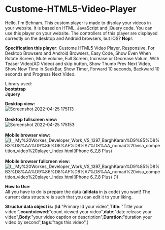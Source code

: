 # Custome-HTML5-Video-Player
Hello. I'm Behnam. This custom player is made to display your videos in your website. It is based on HTML, JavaScript and jQuery code. You can use this player on your website. The controllers of this player are displayed correctly on the desktop and Android browsers, but iOS? **Nop**!.

**Specification this player:**
Custome HTML5 Video Player, Responsive, For Desktop Browsers and Android Browsers, Easy Code, Show Even When Rotate Screen, Mute volume, Full Screen, Increase or Decrease Volum, With Teaser Video(AD Video) and skip button, Show Thumb Prev Next Video, Show Now Time In SeekBar, Show Timer, Forward 10 seconds, Backward 10 seconds and Progress Next Video.

Library used:<br/>
**bootstrap**<br/>
**Jquery**

**Desktop view:**<br/>
![Screenshot 2022-04-25 175113](https://user-images.githubusercontent.com/71831664/165097839-89f1996d-9136-4bf9-9ddf-7f0faee31a91.png)
<br/><br/>
**Desktop fullscreen view:**<br/>
![Screenshot 2022-04-25 175153](https://user-images.githubusercontent.com/71831664/165097978-572eb4c6-86c8-4dc4-bd70-d75d5433401f.png)
<br/><br/>
**Mobile browser view:**<br/>
![_I__My%20Workes_Developer_Work_VS_1397_BarghKaran_%D9%85%D8%B3%D8%AA%D9%86%D8%AF%D8%A7%D8%AA_nomad%20visa_competition_video%20player_Index html(iPhone 6_7_8 Plus)](https://user-images.githubusercontent.com/71831664/165099055-d104b1b8-6a19-40e0-9f2d-8d20668feda0.png)
<br/><br/>
**Mobile browser fullcreen view:**<br/>
![_I__My%20Workes_Developer_Work_VS_1397_BarghKaran_%D9%85%D8%B3%D8%AA%D9%86%D8%AF%D8%A7%D8%AA_nomad%20visa_competition_video%20player_Index html(iPhone 6_7_8 Plus) (1)](https://user-images.githubusercontent.com/71831664/165099084-5154fbdd-4eff-44da-a722-97d5b68fea1a.png)


**How to Use:**<br/>
All you have to do is prepare the data (**alldata** in js code) you want! The current data structure is such that you can edit it to your liking.

**Structur data object is:**
{**Id**:"Primary Id your video",**Title**: "Title your video!",**countviewed**:"count viewed your video",**date**:"date release your video",**Body**:"your video caption or description",**Duration**:"duration your video by second",**tags**:"tags this video",}
